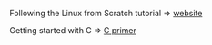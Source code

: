 Following the Linux from Scratch tutorial => [website](http://www.linuxfromscratch.org/lfs/view/stable/index.html)

Getting started with C => [C primer](https://www.enlightenment.org/docs/c/start)
